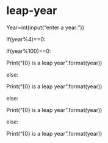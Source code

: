 # leap-year
Year=int(input(“enter a year:”))

If(year%4)==0:

If(year%100)==0:

Print(“{0} is a leap year”.format(year))

else:

Print(“{0} is a leap year”.format(year))

else:

Print(“{0} is a leap year”.format(year))

else:

Print(“{0} is a leap year”.format(year))
